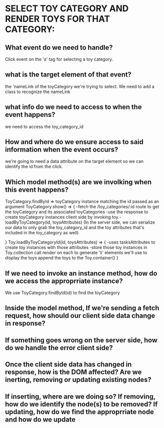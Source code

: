 # SELECT TOY CATEGORY AND RENDER TOYS FOR THAT CATEGORY: 
## What event do we need to handle?
Click event on the 'a' tag for selecting a toy category. 
## what is the target element of that event? 
the 'nameLink of the toyCategory we're trying to select. We need to add a class to recognize the nameLink
## what info do we need to access to when the event happens?
we need to access the toy_category_id
## How and where do we ensure access to said information when the event occurs? 
we're going to need a data attribute on the target element so we can identify the id from the click. 
## Which model method(s) are we involking when this event happens?
ToyCategory.findById => toyCategory instance matching the id passed as an argument 
ToyCategory.show() => {
    -fetch the /toy_categories/:id route to get the toyCategory and its associated toyCategories
    -use the response to create toyCategory instances client side by invoking toy.- loadByToyCategory(id, toysAttributes)
    (In the server side, we can serialize our data to only grab the toy_category_id and the toy attributes that's included in the toy_category as well)
    
}
Toy.loadByToyCategoryId(id, toysAttributes) => {
    -uses tasksAttributes to create toy instances with those attributes
    -store those toy instances in Toy.collection 
    call render on each to generate 'li' elements we'll use to display the toys 
    append the toys to the Toy.container() 
}

## If we need to invoke an instance method, how do we access the approprriate instance? 
We use ToyCategory.findById(id) to find the toyCategory

## Inside the model method, If we're sending a fetch request, how should our client side data change in response? 

## If something goes wrong on the server side, how do we handle the error client side? 

## Once the client side data has changed in response, how is the DOM affected? Are we inerting, removing or updating existing nodes?
## If inserting, where are we doing so? If removing, how do we identify the node(s) to be removed? If updating, how do we find the approprriate node and how do we update 